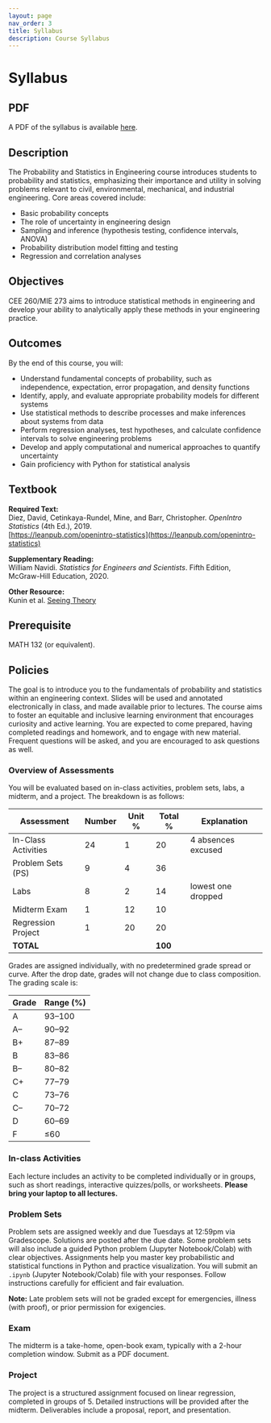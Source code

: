 ```yaml
---
layout: page
nav_order: 3
title: Syllabus
description: Course Syllabus
---
```


# Syllabus

## PDF
A PDF of the syllabus is available [here](/assets/syllabus/syllabus-fa25.pdf).

## Description

The Probability and Statistics in Engineering course introduces students to probability and statistics, emphasizing their importance and utility in solving problems relevant to civil, environmental, mechanical, and industrial engineering. Core areas covered include:

- Basic probability concepts
- The role of uncertainty in engineering design
- Sampling and inference (hypothesis testing, confidence intervals, ANOVA)
- Probability distribution model fitting and testing
- Regression and correlation analyses

## Objectives

CEE 260/MIE 273 aims to introduce statistical methods in engineering and develop your ability to analytically apply these methods in your engineering practice.

## Outcomes

By the end of this course, you will:

- Understand fundamental concepts of probability, such as independence, expectation, error propagation, and density functions
- Identify, apply, and evaluate appropriate probability models for different systems
- Use statistical methods to describe processes and make inferences about systems from data
- Perform regression analyses, test hypotheses, and calculate confidence intervals to solve engineering problems
- Develop and apply computational and numerical approaches to quantify uncertainty
- Gain proficiency with Python for statistical analysis

## Textbook

**Required Text:**  
Diez, David, Cetinkaya-Rundel, Mine, and Barr, Christopher. *OpenIntro Statistics* (4th Ed.), 2019.  
[https://leanpub.com/openintro-statistics](https://leanpub.com/openintro-statistics)

**Supplementary Reading:**  
William Navidi. *Statistics for Engineers and Scientists*. Fifth Edition, McGraw-Hill Education, 2020.

**Other Resource:**  
Kunin et al. [Seeing Theory](https://seeing-theory.brown.edu/index.html)

## Prerequisite

MATH 132 (or equivalent).

## Policies

The goal is to introduce you to the fundamentals of probability and statistics within an engineering context. Slides will be used and annotated electronically in class, and made available prior to lectures. The course aims to foster an equitable and inclusive learning environment that encourages curiosity and active learning. You are expected to come prepared, having completed readings and homework, and to engage with new material. Frequent questions will be asked, and you are encouraged to ask questions as well.

### Overview of Assessments

You will be evaluated based on in-class activities, problem sets, labs, a midterm, and a project. The breakdown is as follows:

| Assessment            | Number | Unit % | Total % | Explanation           |
|-----------------------|--------|--------|---------|-----------------------|
| In-Class Activities   | 24     | 1      | 20      | 4 absences excused    |
| Problem Sets (PS)     | 9      | 4      | 36      |                       |
| Labs                  | 8      | 2      | 14      | lowest one dropped    |
| Midterm Exam          | 1      | 12     | 10      |                       |
| Regression Project    | 1      | 20     | 20      |                       |
| **TOTAL**             |        |        | **100** |                       |


Grades are assigned individually, with no predetermined grade spread or curve. After the drop date, grades will not change due to class composition. The grading scale is:

| Grade | Range (%) |
|-------|-----------|
| A     | 93–100    |
| A–    | 90–92     |
| B+    | 87–89     |
| B     | 83–86     |
| B–    | 80–82     |
| C+    | 77–79     |
| C     | 73–76     |
| C–    | 70–72     |
| D     | 60–69     |
| F     | ≤60       |

### In-class Activities

Each lecture includes an activity to be completed individually or in groups, such as short readings, interactive quizzes/polls, or worksheets. **Please bring your laptop to all lectures.**

### Problem Sets

Problem sets are assigned weekly and due Tuesdays at 12:59pm via Gradescope. Solutions are posted after the due date. Some problem sets will also include a guided Python problem (Jupyter Notebook/Colab) with clear objectives. Assignments help you master key probabilistic and statistical functions in Python and practice visualization. You will submit an `.ipynb` (Jupyter Notebook/Colab) file with your responses. Follow instructions carefully for efficient and fair evaluation.

**Note:** Late problem sets will not be graded except for emergencies, illness (with proof), or prior permission for exigencies.

### Exam

The midterm is a take-home, open-book exam, typically with a 2-hour completion window. Submit as a PDF document.

### Project

The project is a structured assignment focused on linear regression, completed in groups of 5. Detailed instructions will be provided after the midterm. Deliverables include a proposal, report, and presentation.

